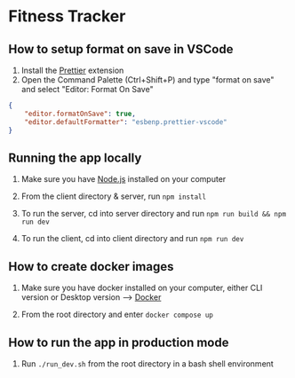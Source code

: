 # Fitness Tracker

## How to setup format on save in VSCode

1. Install the [Prettier](https://marketplace.visualstudio.com/items?itemName=esbenp.prettier-vscode) extension
2. Open the Command Palette (Ctrl+Shift+P) and type "format on save" and select "Editor: Format On Save"

```json
{
    "editor.formatOnSave": true,
    "editor.defaultFormatter": "esbenp.prettier-vscode"
}
```

## Running the app locally

1. Make sure you have [Node.js](https://nodejs.org/en/) installed on your computer

2. From the client directory & server, run ```npm install```

3. To run the server, cd into server directory and run ```npm run build && npm run dev```

4. To run the client, cd into client directory and run ```npm run dev```

## How to create docker images

1. Make sure you have docker installed on your computer, either CLI version or Desktop version --> [Docker](https://www.docker.com/)

2. From the root directory and enter ```docker compose up```

## How to run the app in production mode

1. Run ```./run_dev.sh``` from the root directory in a bash shell environment
